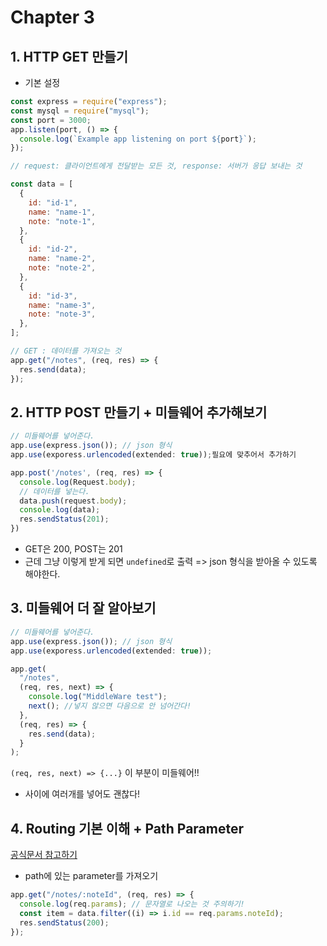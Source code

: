 # Chapter 3

## 1. HTTP GET 만들기

- 기본 설정

```js
const express = require("express");
const mysql = require("mysql");
const port = 3000;
app.listen(port, () => {
  console.log(`Example app listening on port ${port}`);
});
```

```js
// request: 클라이언트에게 전달받는 모든 것, response: 서버가 응답 보내는 것

const data = [
  {
    id: "id-1",
    name: "name-1",
    note: "note-1",
  },
  {
    id: "id-2",
    name: "name-2",
    note: "note-2",
  },
  {
    id: "id-3",
    name: "name-3",
    note: "note-3",
  },
];

// GET : 데이터를 가져오는 것
app.get("/notes", (req, res) => {
  res.send(data);
});
```

## 2. HTTP POST 만들기 + 미들웨어 추가해보기

```js
// 미들웨어를 넣어준다.
app.use(express.json()); // json 형식
app.use(exporess.urlencoded(extended: true));필요에 맞추어서 추가하기

app.post('/notes', (req, res) => {
  console.log(Request.body);
  // 데이터를 넣는다.
  data.push(request.body);
  console.log(data);
  res.sendStatus(201);
})
```

- GET은 200, POST는 201
- 근데 그냥 이렇게 받게 되면 `undefined`로 출력
  => json 형식을 받아올 수 있도록 해야한다.

## 3. 미들웨어 더 잘 알아보기

```js
// 미들웨어를 넣어준다.
app.use(express.json()); // json 형식
app.use(exporess.urlencoded(extended: true));
```

```js
app.get(
  "/notes",
  (req, res, next) => {
    console.log("MiddleWare test");
    next(); //넣지 않으면 다음으로 안 넘어간다!
  },
  (req, res) => {
    res.send(data);
  }
);
```

`(req, res, next) => {...}` 이 부분이 미들웨어!!

- 사이에 여러개를 넣어도 괜찮다!

## 4. Routing 기본 이해 + Path Parameter

[공식문서 참고하기](https://expressjs.com/ko/api.html#router)

- path에 있는 parameter를 가져오기

```js
app.get("/notes/:noteId", (req, res) => {
  console.log(req.params); // 문자열로 나오는 것 주의하기!
  const item = data.filter((i) => i.id == req.params.noteId);
  res.sendStatus(200);
});
```

